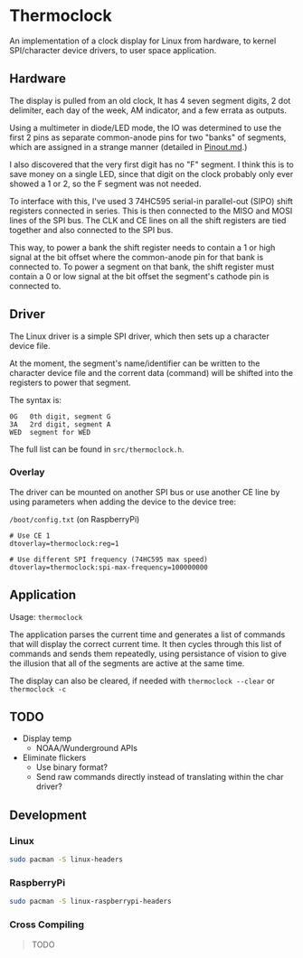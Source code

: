 # Thermoclock

An implementation of a clock display for Linux from hardware, to kernel SPI/character device drivers,
to user space application.

## Hardware

The display is pulled from an old clock, It has 4 seven segment digits, 2 dot delimiter, each day of
the week, AM indicator, and a few errata as outputs.

Using a multimeter in diode/LED mode, the IO was determined to use the first 2 pins as separate
common-anode pins for two "banks" of segments, which are assigned in a strange manner (detailed in
[Pinout.md][pinout].)

I also discovered that the very first digit has no "F" segment. I think this is to save money on a
single LED, since that digit on the clock probably only ever showed a 1 or 2, so the F segment was
not needed.

To interface with this, I've used 3 74HC595 serial-in parallel-out (SIPO) shift registers connected
in series. This is then connected to the MISO and MOSI lines of the SPI bus. The CLK and CE lines
on all the shift registers are tied together and also connected to the SPI bus.

This way, to power a bank the shift register needs to contain a 1 or high signal at the bit offset
where the common-anode pin for that bank is connected to. To power a segment on that bank, the shift
register must contain a 0 or low signal at the bit offset the segment's cathode pin is connected to.

## Driver

The Linux driver is a simple SPI driver, which then sets up a character device file.

At the moment, the segment's name/identifier can be written to the character device file and the
corrent data (command) will be shifted into the registers to power that segment.

The syntax is:

```
0G   0th digit, segment G
3A   2rd digit, segment A
WED  segment for WED
```

The full list can be found in `src/thermoclock.h`.

### Overlay

The driver can be mounted on another SPI bus or use another CE line by using parameters when adding
the device to the device tree:

`/boot/config.txt` (on RaspberryPi)

```
# Use CE 1
dtoverlay=thermoclock:reg=1

# Use different SPI frequency (74HC595 max speed)
dtoverlay=thermoclock:spi-max-frequency=100000000
```

## Application

Usage: `thermoclock`

The application parses the current time and generates a list of commands that will display the correct
current time. It then cycles through this list of commands and sends them repeatedly, using persistance
of vision to give the illusion that all of the segments are active at the same time.

The display can also be cleared, if needed with `thermoclock --clear` or `thermoclock -c`

## TODO

* Display temp
  * NOAA/Wunderground APIs
* Eliminate flickers
  * Use binary format?
  * Send raw commands directly instead of translating within the char driver?

## Development

### Linux

```sh
sudo pacman -S linux-headers
```

### RaspberryPi

```sh
sudo pacman -S linux-raspberrypi-headers
```

### Cross Compiling

> TODO

[pinout]: ./doc/Pinout.md
